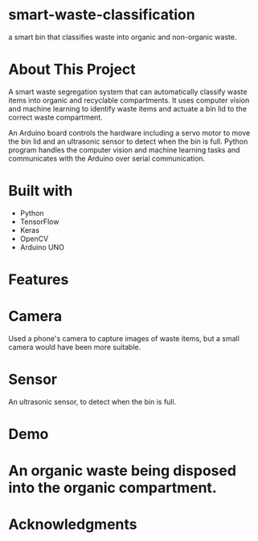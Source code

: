 # smart-waste-classification
a smart bin that classifies waste into organic and non-organic waste.

# About This Project

A smart waste segregation system that can automatically classify waste items into organic and recyclable compartments. It uses computer vision and machine learning to identify waste items and actuate a bin lid to the correct waste compartment.

An Arduino board controls the hardware including a servo motor to move the bin lid and an ultrasonic sensor to detect when the bin is full. Python program handles the computer vision and machine learning tasks and communicates with the Arduino over serial communication.



# Built with
- Python
- TensorFlow
- Keras
- OpenCV
- Arduino UNO

# Features
# Camera
Used a phone's camera to capture images of waste items, but a small camera would have been more suitable.

# Sensor
An ultrasonic sensor, to detect when the bin is full.

# Demo
# An organic waste being disposed into the organic compartment.


# Acknowledgments



